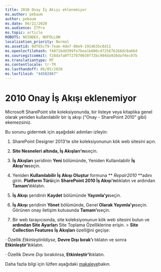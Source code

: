 ```yaml
---
title: 2010 Onay İş Akışı eklenemiyor
ms.author: pebaum
author: pebaum
ms.date: 04/21/2020
ms.audience: ITPro
ms.topic: article
ROBOTS: NOINDEX, NOFOLLOW
localization_priority: Normal
ms.assetid: 0df65cf9-7eae-4de7-88e9-1914635c8d11
ms.openlocfilehash: f40716dd399fe7bea1b606cd725676268dc0a66d
ms.sourcegitcommit: f28dafa0f727870038f72bc904da926daf4ec07b
ms.translationtype: MT
ms.contentlocale: tr-TR
ms.lasthandoff: 06/05/2020
ms.locfileid: "44582867"
---
```

# <a name="unable-to-add-2010-approval-workflow"></a>2010 Onay İş Akışı eklenemiyor

Microsoft SharePoint site koleksiyonunda, bir listeye veya kitaplıka genel olarak yeniden kullanılabilir bir iş akışı ("Onay - SharePoint 2010" gibi) ekemezsiniz.
  
Bu sorunu gidermek için aşağıdaki adımları izleyin: 
  
1. SharePoint Designer 2013'te site koleksiyonunun kök web sitesini açın.
  
2. **Site Nesneleri** **altında, İş Akışları'nı**seçin. 
  
3. **İş Akışları** şeridinin **Yeni** bölümünde, Yeniden Kullanılabilir **İş Akışı'nı**seçin. 
  
4. Yeniden **Kullanılabilir İş Akışı Oluştur** formuna ** *Repair2010* **adını girin. **Platform Türü**için **SharePoint 2010 İş Akışı'nı**tıklatın ve ardından **Tamam'ı**tıklatın. 
  
1. **İş Akışı** şeridinin **Kaydet** bölümünde **Yayımla'yı**seçin. 
  
2. **İş Akışı** şeridinin **Yönet** bölümünde, Genel **Olarak Yayımla'yı**seçin. Görünen onay iletişim kutusunda **Tamam'ı**seçin. 
  
3. Bir web tarayıcısında, site koleksiyonunun kök web sitesini bulun ve **ardından Site Ayarları** Site Toplama Özelliklerine erişin. \> **Site Collection Features** **İş Akışları** özelliğini geçişe: 
  
· Özellik *Etkinleştirildiyse,* **Devre Dışı bırak'ı** tıklatın ve sonra **Etkinleştir'i**tıklatın. 
  
· Özellik Devre *Dışı* bırakılırsa, **Etkinleştir'i**tıklatın. 
  
Daha fazla bilgi için lütfen aşağıdaki [makaleye](https://go.microsoft.com/fwlink/?linkid=2047770&amp;clcid=0x409)bakın.
  

